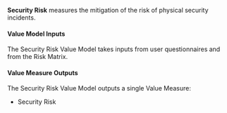
**Security Risk** measures the mitigation of the risk of physical security incidents. 

#### Value Model Inputs

The Security Risk Value Model takes inputs from user questionnaires and from the Risk Matrix.

#### Value Measure Outputs

The Security Risk Value Model outputs a single Value Measure:
- Security Risk
